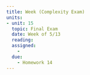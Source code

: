 ```yaml
---
title: Week (Complexity Exam)
units:
- unit: 15
  topic: Final Exam
  date: Week of 5/13 
  reading: 
  assigned: 
    - 
  due:
    - Homework 14
---
```

